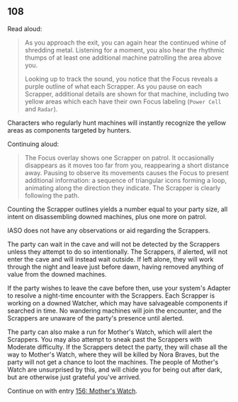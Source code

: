 ## 108

Read aloud:

> As you approach the exit, you can again hear the continued whine of shredding metal.
> Listening for a moment, you also hear the rhythmic thumps of at least one additional machine patrolling the area above you.
>
> Looking up to track the sound, you notice that the Focus reveals a purple outline of what each Scrapper.
> As you pause on each Scrapper, additional details are shown for that machine, including two yellow areas which each have their own Focus labeling (`Power Cell` and `Radar`).

Characters who regularly hunt machines will instantly recognize the yellow areas as components targeted by hunters.

Continuing aloud:

> The Focus overlay shows one Scrapper on patrol.
> It occasionally disappears as it moves too far from you, reappearing a short distance away.
> Pausing to observe its movements causes the Focus to present additional information: a sequence of triangular icons forming a loop, animating along the direction they indicate.
> The Scrapper is clearly following the path.

Counting the Scrapper outlines yields a number equal to your party size, all intent on disassembling downed machines, plus one more on patrol.

IASO does not have any observations or aid regarding the Scrappers.

The party can wait in the cave and will not be detected by the Scrappers unless they attempt to do so intentionally.
The Scrappers, if alerted, will not enter the cave and will instead wait outside.
If left alone, they will work through the night and leave just before dawn, having removed anything of value from the downed machines.

If the party wishes to leave the cave before then, use your system's Adapter to resolve a night-time encounter with the Scrappers.
Each Scrapper is working on a downed Watcher, which may have salvageable components if searched in time.
No wandering machines will join the encounter, and the Scrappers are unaware of the party's presence until alerted.

The party can also make a run for Mother's Watch, which will alert the Scrappers.
You may also attempt to sneak past the Scrappers with Moderate difficulty.
If the Scrappers detect the party, they will chase all the way to Mother's Watch, where they will be killed by Nora Braves, but the party will not get a chance to loot the machines.
The people of Mother's Watch are unsurprised by this, and will chide you for being out after dark, but are otherwise just grateful you've arrived.

Continue on with entry [156: Mother's Watch](156-mothers-watch.md).
